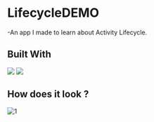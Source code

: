 # LifecycleDEMO

-An app I made to learn about Activity Lifecycle.

## Built With 

<code><img src="https://www.vectorlogo.zone/logos/kotlinlang/kotlinlang-ar21.svg"></code>
<code><img src="https://www.vectorlogo.zone/logos/android/android-ar21.svg"></code>

## How does it look ?


![1](https://user-images.githubusercontent.com/56588781/180870118-685f2470-e461-4d53-afe1-cb5448e09965.png)

